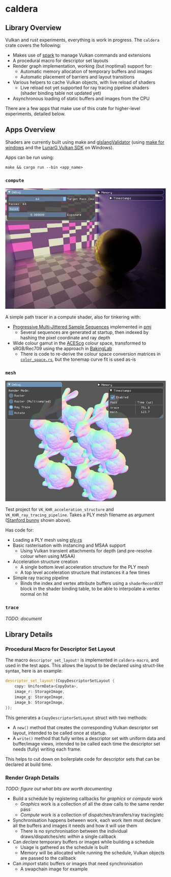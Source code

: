 # caldera

## Library Overview

Vulkan and rust experiments, everything is work in progress.  The `caldera` crate covers the following:

* Makes use of [spark](https://github.com/sjb3d/spark) to manage Vulkan commands and extensions
* A procedural macro for descriptor set layouts
* Render graph implementation, working (but inoptimal) support for:
  * Automatic memory allocation of temporary buffers and images
  * Automatic placement of barriers and layout transitions
* Various helpers to cache Vulkan objects, with live reload of shaders
  * Live reload not yet supported for ray tracing pipeline shaders (shader binding table not updated yet)
* Asynchronous loading of static buffers and images from the CPU

There are a few apps that make use of this crate for higher-level experiments, detailed below.

## Apps Overview

Shaders are currently built using make and [glslangValidator](https://github.com/KhronosGroup/glslang) (using [make for windows](http://gnuwin32.sourceforge.net/packages/make.htm) and the [LunarG Vulkan SDK](https://vulkan.lunarg.com/) on Windows).

Apps can be run using:

```
make && cargo run --bin <app_name>
```

### `compute`

![compute](https://github.com/sjb3d/caldera/blob/main/docs/compute.jpg)

A simple path tracer in a compute shader, also for tinkering with:

* [Progressive Multi-Jittered Sample Sequences](https://graphics.pixar.com/library/ProgressiveMultiJitteredSampling/) implemented in [pmj](https://github.com/sjb3d/pmj)
  * Several sequences are generated at startup, then indexed by hashing the pixel coordinate and ray depth
* Wide colour gamut in the [ACEScg](https://en.wikipedia.org/wiki/Academy_Color_Encoding_System) colour space, transformed to sRGB/Rec709 using the approach in [BakingLab](https://github.com/TheRealMJP/BakingLab/blob/master/BakingLab/ACES.hlsl)
  * There is code to re-derive the colour space conversion matrices in [`color_space.rs`](https://github.com/sjb3d/caldera/blob/main/apps/compute/src/color_space.rs), but the tonemap curve fit is used as-is

### `mesh`

![mesh](https://github.com/sjb3d/caldera/blob/main/docs/mesh.jpg)

Test project for `VK_KHR_acceleration_structure` and `VK_KHR_ray_tracing_pipeline`.  Takes a PLY mesh filename as argument ([Stanford bunny](http://graphics.stanford.edu/data/3Dscanrep/) shown above).

Has code for:
* Loading a PLY mesh using [ply-rs](https://github.com/Fluci/ply-rs)
* Basic rasterisation with instancing and MSAA support
  * Using Vulkan transient attachments for depth (and pre-resolve colour when using MSAA)
* Acceleration structure creation
  * A single bottom level acceleration structure for the PLY mesh
  * A top level acceleration structure that instances it a few times
* Simple ray tracing pipeline
  * Binds the index and vertex attribute buffers using a `shaderRecordEXT` block in the shader binding table, to be able to interpolate a vertex normal on hit

### `trace`

_TODO: document_

## Library Details

### Procedural Macro for Descriptor Set Layout

The macro `descriptor_set_layout!` is implemented in `caldera-macro`, and used in the test apps.  This allows the layout to be declared using struct-like syntax, here is an example:

```rust
descriptor_set_layout!(CopyDescriptorSetLayout {
    copy: UniformData<CopyData>,
    image_r: StorageImage,
    image_g: StorageImage,
    image_b: StorageImage,
});
```

This generates a `CopyDescriptorSetLayout` struct with two methods:

* A `new()` method that creates the corresponding Vulkan descriptor set layout, intended to be called once at startup.
* A `write()` method that fully writes a descriptor set with uniform data and buffer/image views, intended to be called each time the descriptor set needs (fully) writing each frame.

This helps to cut down on boilerplate code for descriptor sets that can be declared at build time.

### Render Graph Details

_TODO: figure out what bits are worth documenting_

* Build a schedule by registering callbacks for _graphics_ or _compute_ work
  * _Graphics_ work is a collection of all the draw calls to the same render pass
  * _Compute_ work is a collection of dispatches/transfers/ray tracing/etc
* Synchronisation happens between work, each work item must declare all the buffers and images it needs and how it will use them
  * There is no synchronisation between the individual draws/dispatches/etc _within_ a single callback
* Can _declare_ temporary buffers or images while building a schedule
  * Usage is gathered as the schedule is built
  * Memory will be allocated while running the schedule, Vulkan objects are passed to the callback
* Can _import_ static buffers or images that need synchronisation
  * A swapchain image for example
